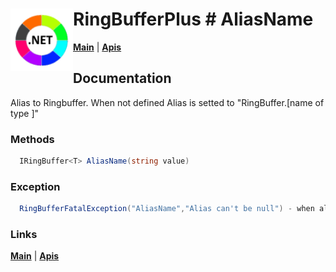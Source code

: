 # <img align="left" width="100" height="100" src="./images/icon.png"> RingBufferPlus # AliasName

[**Main**](index.md#help) | 
[**Apis**](index.md#apis)

## Documentation
Alias to Ringbuffer. When not defined Alias is setted to "RingBuffer.[name of type <T>]"

### Methods

```csharp
  IRingBuffer<T> AliasName(string value)
``` 

### Exception

```csharp
  RingBufferFatalException("AliasName","Alias can't be null") - when alias is null or empty.
``` 


### Links
[**Main**](index.md#help) | 
[**Apis**](index.md#apis)


